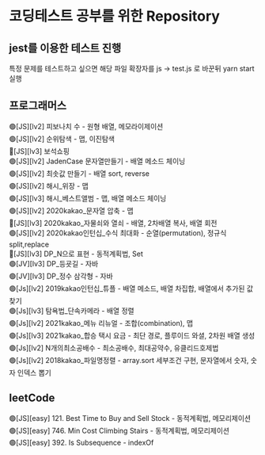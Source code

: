 # 코딩테스트 공부를 위한 Repository

## jest를 이용한 테스트 진행

특정 문제를 테스트하고 싶으면 해당 파일 확장자를 js -> test.js 로 바꾼뒤 yarn start 실행

## 프로그래머스

🟢[JS][lv2] 피보나치 수 - 원형 배열, 메모라이제이션  
🟢[JS][lv2] 순위탐색 - 맵, 이진탐색  
🔴[JS][lv3] 보석쇼핑  
🟢[JS][lv2] JadenCase 문자열만들기 - 배열 메소드 체이닝  
🟢[JS][lv2] 최솟값 만들기 - 배열 sort, reverse  
🟢[JS][lv2] 해시\_위장 - 맵  
🟢[JS][lv3] 해시\_베스트앨범 - 맵, 배열 메소드 체이닝  
🟢[JS][lv2] 2020kakao\_문자열 압축 - 맵  
🔴[JS][lv3] 2020kakao\_자물쇠와 열쇠 - 배열, 2차배열 복사, 배열 회전  
🟢[JS][lv2] 2020kakao인턴십\_수식 최대화 - 순열(permutation), 정규식 split,replace  
🔴[JS][lv3] DP_N으로 표현 - 동적계획법, Set  
🟢[JV][lv3] DP\_등굣길 - 자바  
🟢[JV][lv3] DP\_정수 삼각형 - 자바  
🟢[Js][lv2] 2019kakao인턴십\_튜플 - 배열 메소드, 배열 차집합, 배열에서 추가된 값 찾기  
🟢[Js][lv3] 탐욕법\_단속카메라 - 배열 정렬  
🟢[Js][lv2] 2021kakao\_메뉴 리뉴얼 - 조합(combination), 맵  
🟢[Js][lv3] 2021kakao\_합승 택시 요금 - 최단 경로, 플루이드 와셜, 2차원 배열 생성  
🟢[Js][lv2] N개의최소공배수 - 최소공배수, 최대공약수, 유클리드호제법  
🟢[Js][lv2] 2018kakao\_파일명정렬 - array.sort 세부조건 구현, 문자열에서 숫자, 숫자 인덱스 뽑기

## leetCode

🟢[JS][easy] 121. Best Time to Buy and Sell Stock - 동적계획법, 메모리제이션  
🟢[JS][easy] 746. Min Cost Climbing Stairs - 동적계획법, 메모리제이션  
🟢[JS][easy] 392. Is Subsequence - indexOf
